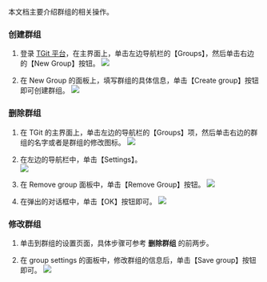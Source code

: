 本文档主要介绍群组的相关操作。

### 创建群组
1. 登录 [TGit 平台](https://git.tce.fsphere.cn/)，在主界面上，单击左边导航栏的【Groups】，然后单击右边的【New Group】按钮。
![](http://imgcache.tce.fsphere.cn/image/mc.qcloudimg.com/static/img/90b46713343d2154a48d40fa0c03a890/2017-09-04_144525.png)

2. 在 New Group 的面板上，填写群组的具体信息，单击【Create group】按钮即可创建群组。
![](http://imgcache.tce.fsphere.cn/image/mc.qcloudimg.com/static/img/95a82c0601fd0cf83c9ce52f5f283da2/2017-08-29_092755.png)


### 删除群组
1. 在 TGit 的主界面上，单击左边的导航栏的【Groups】项，然后单击右边的群组的名字或者是群组的修改图标。
![](http://imgcache.tce.fsphere.cn/image/mc.qcloudimg.com/static/img/5e3032f7b2666d4c0f5441f69666bdb5/2017-09-04_145159.png)

2. 在左边的导航栏中，单击【Settings】。  
![](http://imgcache.tce.fsphere.cn/image/mc.qcloudimg.com/static/img/43b62ee82041de332b9474a622c5b143/2017-08-29_112614.png)

2. 在 Remove group 面板中，单击【Remove Group】按钮。
![](http://imgcache.tce.fsphere.cn/image/mc.qcloudimg.com/static/img/646d579d8b05696f72777158bbd4f54a/2017-08-29_093107.png)

3. 在弹出的对话框中，单击【OK】按钮即可。
![](http://imgcache.tce.fsphere.cn/image/mc.qcloudimg.com/static/img/eb3b3588bf9bacba9bfbe7fd3efe9037/2017-08-29_093329.png)

### 修改群组
1. 单击到群组的设置页面，具体步骤可参考 **删除群组** 的前两步。

2. 在 group settings 的面板中，修改群组的信息后，单击【Save group】按钮即可。
![](http://imgcache.tce.fsphere.cn/image/mc.qcloudimg.com/static/img/6a929df4cb52389d107ef2645e828549/2017-08-29_093147.png)